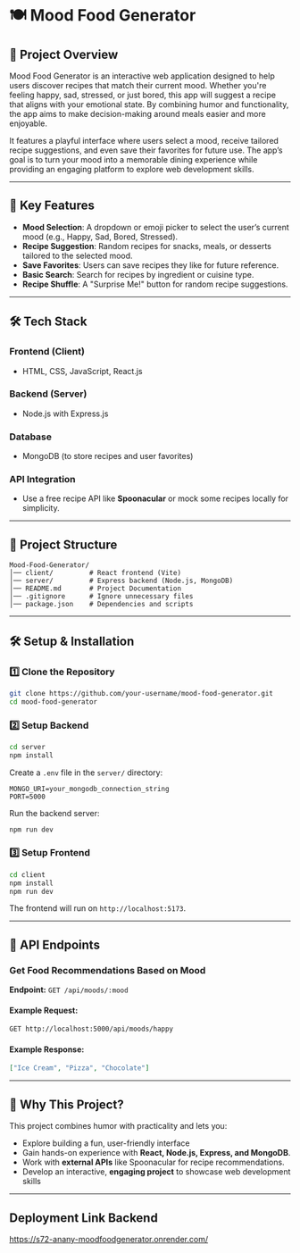# 🍽️ Mood Food Generator

## 📌 Project Overview
Mood Food Generator is an interactive web application designed to help users discover recipes that match their current mood. Whether you're feeling happy, sad, stressed, or just bored, this app will suggest a recipe that aligns with your emotional state. By combining humor and functionality, the app aims to make decision-making around meals easier and more enjoyable. 

It features a playful interface where users select a mood, receive tailored recipe suggestions, and even save their favorites for future use. The app’s goal is to turn your mood into a memorable dining experience while providing an engaging platform to explore web development skills.

---

## 🚀 Key Features
- **Mood Selection**: A dropdown or emoji picker to select the user’s current mood (e.g., Happy, Sad, Bored, Stressed).
- **Recipe Suggestion**: Random recipes for snacks, meals, or desserts tailored to the selected mood.
- **Save Favorites**: Users can save recipes they like for future reference.
- **Basic Search**: Search for recipes by ingredient or cuisine type.
- **Recipe Shuffle**: A "Surprise Me!" button for random recipe suggestions.

---

## 🛠️ Tech Stack
### **Frontend (Client)**
- HTML, CSS, JavaScript, React.js

### **Backend (Server)**
- Node.js with Express.js

### **Database**
- MongoDB (to store recipes and user favorites)

### **API Integration**
- Use a free recipe API like **Spoonacular** or mock some recipes locally for simplicity.

---

## 📂 Project Structure
```
Mood-Food-Generator/
│── client/         # React frontend (Vite)
│── server/         # Express backend (Node.js, MongoDB)
│── README.md       # Project Documentation
│── .gitignore      # Ignore unnecessary files
│── package.json    # Dependencies and scripts
```

---

## 🛠️ Setup & Installation

### **1️⃣ Clone the Repository**
```bash
git clone https://github.com/your-username/mood-food-generator.git
cd mood-food-generator
```

### **2️⃣ Setup Backend**
```bash
cd server
npm install
```
Create a `.env` file in the `server/` directory:
```env
MONGO_URI=your_mongodb_connection_string
PORT=5000
```
Run the backend server:
```bash
npm run dev
```

### **3️⃣ Setup Frontend**
```bash
cd client
npm install
npm run dev
```

The frontend will run on `http://localhost:5173`.

---

## 🔗 API Endpoints
### **Get Food Recommendations Based on Mood**
**Endpoint:** `GET /api/moods/:mood`

#### Example Request:
```bash
GET http://localhost:5000/api/moods/happy
```
#### Example Response:
```json
["Ice Cream", "Pizza", "Chocolate"]
```

---

## 📌 Why This Project?
This project combines humor with practicality and lets you:
- Explore building a fun, user-friendly interface
- Gain hands-on experience with **React, Node.js, Express, and MongoDB**.
- Work with **external APIs** like Spoonacular for recipe recommendations.
- Develop an interactive, **engaging project** to showcase web development skills

---


## Deployment Link Backend
https://s72-anany-moodfoodgenerator.onrender.com/


